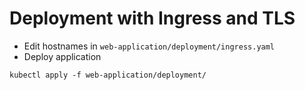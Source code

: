 # Deployment with Ingress and TLS

* Edit hostnames in `web-application/deployment/ingress.yaml`
* Deploy application
```
kubectl apply -f web-application/deployment/
```
